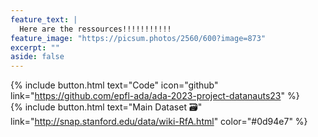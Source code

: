 ```yaml
---
feature_text: |
  Here are the ressources!!!!!!!!!!!
feature_image: "https://picsum.photos/2560/600?image=873"
excerpt: ""
aside: false
---
```


{% include button.html text="Code" icon="github" link="https://github.com/epfl-ada/ada-2023-project-datanauts23" %}  
{% include button.html text="Main Dataset 🗃" link="http://snap.stanford.edu/data/wiki-RfA.html" color="#0d94e7" %} 
